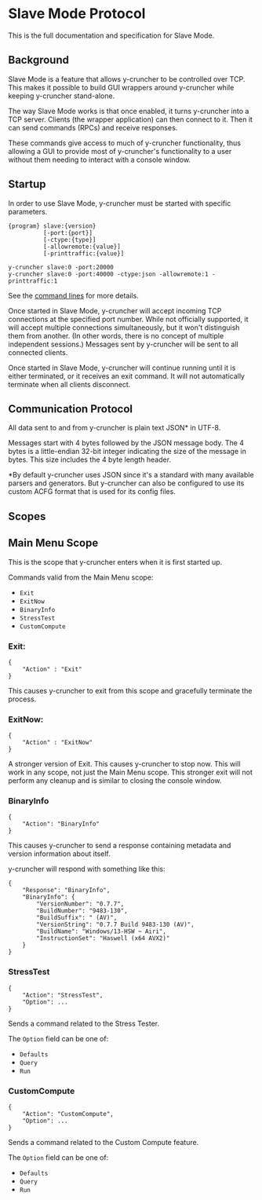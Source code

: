 # Slave Mode Protocol

This is the full documentation and specification for Slave Mode.

## Background

Slave Mode is a feature that allows y-cruncher to be controlled over TCP.
This makes it possible to build GUI wrappers around y-cruncher while keeping y-cruncher stand-alone.

The way Slave Mode works is that once enabled, it turns y-cruncher into a TCP server.
Clients (the wrapper application) can then connect to it. Then it can send commands (RPCs) and receive responses.

These commands give access to much of y-cruncher functionality, thus allowing a GUI to provide most of y-cruncher's functionality to a user without them needing to interact with a console window.


## Startup

In order to use Slave Mode, y-cruncher must be started with specific parameters.

    {program} slave:{version}
              [-port:{port}]
              [-ctype:{type}]
              [-allowremote:{value}]
              [-printtraffic:{value}]

    y-cruncher slave:0 -port:20000
    y-cruncher slave:0 -port:40000 -ctype:json -allowremote:1 -printtraffic:1

See the [command lines](SlaveMode%20Command%20Lines.txt) for more details.

Once started in Slave Mode, y-cruncher will accept incoming TCP connections at the specified port number.
While not officially supported, it will accept multiple connections simultaneously, but it won't distinguish them from another.
(In other words, there is no concept of multiple independent sessions.)
Messages sent by y-cruncher will be sent to all connected clients.

Once started in Slave Mode, y-cruncher will continue running until it is either terminated, or it receives an exit command.
It will not automatically terminate when all clients disconnect.


## Communication Protocol

All data sent to and from y-cruncher is plain text JSON* in UTF-8.

Messages start with 4 bytes followed by the JSON message body.
The 4 bytes is a little-endian 32-bit integer indicating the size of the message in bytes.
This size includes the 4 byte length header.

*By default y-cruncher uses JSON since it's a standard with many available parsers and generators.
But y-cruncher can also be configured to use its custom ACFG format that is used for its config files.


## Scopes



## Main Menu Scope

This is the scope that y-cruncher enters when it is first started up.

Commands valid from the Main Menu scope:
 - `Exit`
 - `ExitNow`
 - `BinaryInfo`
 - `StressTest`
 - `CustomCompute`

### Exit:

    {
        "Action" : "Exit"
    }

This causes y-cruncher to exit from this scope and gracefully terminate the process.

### ExitNow:

    {
        "Action" : "ExitNow"
    }

A stronger version of Exit. This causes y-cruncher to stop now. This will work in any scope, not just the Main Menu scope.
This stronger exit will not perform any cleanup and is similar to closing the console window.

### BinaryInfo

    {
        "Action": "BinaryInfo"
    }

This causes y-cruncher to send a response containing metadata and version information about itself.

y-cruncher will respond with something like this:

    {
        "Response": "BinaryInfo",
        "BinaryInfo": {
            "VersionNumber": "0.7.7",
            "BuildNumber": "9483-130",
            "BuildSuffix": " (AV)",
            "VersionString": "0.7.7 Build 9483-130 (AV)",
            "BuildName": "Windows/13-HSW ~ Airi",
            "InstructionSet": "Haswell (x64 AVX2)"
        }
    }


### StressTest

    {
        "Action": "StressTest",
        "Option": ...
    }

Sends a command related to the Stress Tester.

The `Option` field can be one of:
 - `Defaults`
 - `Query`
 - `Run`


### CustomCompute

    {
        "Action": "CustomCompute",
        "Option": ...
    }

Sends a command related to the Custom Compute feature.

The `Option` field can be one of:
 - `Defaults`
 - `Query`
 - `Run`




